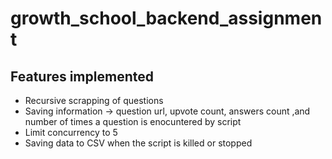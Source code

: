 # growth_school_backend_assignment

## Features implemented
- Recursive scrapping of questions
- Saving information -> question url, upvote count, answers count ,and number of times a question is enocuntered by script
- Limit concurrency to 5
- Saving data to CSV when the script is killed or stopped
